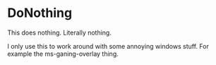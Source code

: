 # DoNothing
This does nothing. Literally nothing.

I only use this to work around with some annoying windows stuff. For example the ms-ganing-overlay thing.
